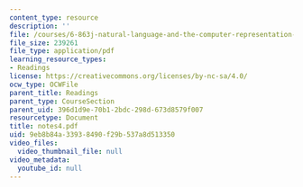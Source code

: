 ```yaml
---
content_type: resource
description: ''
file: /courses/6-863j-natural-language-and-the-computer-representation-of-knowledge-spring-2003/9eb8b84a33938490f29b537a8d513350_notes4.pdf
file_size: 239261
file_type: application/pdf
learning_resource_types:
- Readings
license: https://creativecommons.org/licenses/by-nc-sa/4.0/
ocw_type: OCWFile
parent_title: Readings
parent_type: CourseSection
parent_uid: 396d1d9e-70b1-2bdc-298d-673d8579f007
resourcetype: Document
title: notes4.pdf
uid: 9eb8b84a-3393-8490-f29b-537a8d513350
video_files:
  video_thumbnail_file: null
video_metadata:
  youtube_id: null
---
```

